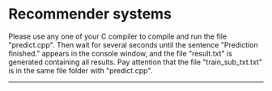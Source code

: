 Recommender systems
===================

Please use any one of your C compiler to compile and run the file "predict.cpp". Then wait for several seconds until the sentence "Prediction finished." appears in the console window, and the file "result.txt" is generated containing all results. 
Pay attention that the file "train_sub_txt.txt"  is in the same file folder with "predict.cpp".

----------


